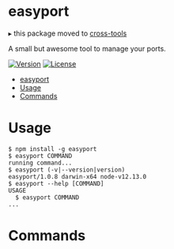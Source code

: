 # easyport 

▸ this package moved to [cross-tools](https://github.com/tahsinature/cross-tools)

A small but awesome tool to manage your ports.

[![Version](https://img.shields.io/npm/v/easyport.svg)](https://npmjs.org/package/easyport)
[![License](https://img.shields.io/npm/l/easyport.svg)](https://github.com/tahsinature/easyport/blob/master/package.json)

<!-- toc -->
* [easyport](#easyport)
* [Usage](#usage)
* [Commands](#commands)
<!-- tocstop -->

# Usage

<!-- usage -->
```sh-session
$ npm install -g easyport
$ easyport COMMAND
running command...
$ easyport (-v|--version|version)
easyport/1.0.8 darwin-x64 node-v12.13.0
$ easyport --help [COMMAND]
USAGE
  $ easyport COMMAND
...
```
<!-- usagestop -->

# Commands

<!-- commands -->

<!-- commandsstop -->
